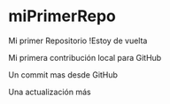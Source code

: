 # miPrimerRepo

Mi primer Repositorio !Estoy de vuelta

Mi primera contribución local para GitHub

Un commit mas desde GitHub

Una actualización más

